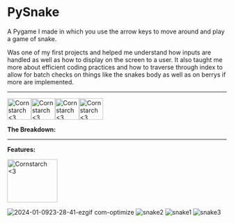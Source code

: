 # PySnake
A Pygame I made in which you use the arrow keys to move around and play a game of snake.

Was one of my first projects and helped me understand how inputs are handled as well as how to display on the screen to a user. It also taught me more about efficient coding practices and how to traverse through index to allow for batch checks on things like the snakes body as well as on berrys if more are implemented.

----------------------------------------------------------------------------

<img src="https://github.com/Kingerthanu/PySnake/assets/76754592/d2e5049e-93ae-4659-a279-ac94f485c104" alt="Cornstarch <3" width="55" height="49"><img src="https://github.com/Kingerthanu/PySnake/assets/76754592/d2e5049e-93ae-4659-a279-ac94f485c104" alt="Cornstarch <3" width="55" height="49"><img src="https://github.com/Kingerthanu/PySnake/assets/76754592/d2e5049e-93ae-4659-a279-ac94f485c104" alt="Cornstarch <3" width="55" height="49"><img src="https://github.com/Kingerthanu/PySnake/assets/76754592/d2e5049e-93ae-4659-a279-ac94f485c104" alt="Cornstarch <3" width="55" height="49">


**The Breakdown:**


----------------------------------------------------------------------------

**Features:**

<img src="https://github.com/Kingerthanu/PySnake/assets/76754592/f040e085-a252-4ebd-81f6-d5c66cd23b52" alt="Cornstarch <3" width="115" height="99">

  ![2024-01-0923-28-41-ezgif com-optimize](https://github.com/Kingerthanu/PySnake/assets/76754592/108b8324-1ecb-416f-bf6a-201a2b210cc2)
![snake2](https://github.com/Kingerthanu/PySnake/assets/76754592/402688ec-eace-4372-a55e-71d72e02be00)
![snake1](https://github.com/Kingerthanu/PySnake/assets/76754592/9f30502f-ba1e-4f36-98aa-ecba9501bab3)
![snake3](https://github.com/Kingerthanu/PySnake/assets/76754592/23bdbfe7-44b1-4886-94f2-0bb8943f5a72)
